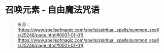 <!--yml

分类：未分类

日期：2024-06-12 19:11:59

-->

# 召唤元素 - 自由魔法咒语

> 来源：[https://www.spellsofmagic.com/spells/spiritual_spells/summon_spells/25246/page.html#0001-01-01](https://www.spellsofmagic.com/spells/spiritual_spells/summon_spells/25246/page.html#0001-01-01)

